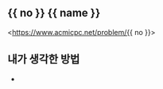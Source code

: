 ## {{ no }} {{ name }}

<https://www.acmicpc.net/problem/{{ no }}>

## 내가 생각한 방법

<!-- ![이미지](./img.png) -->

-
